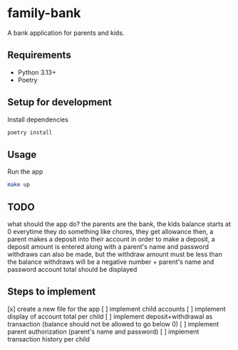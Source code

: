 # family-bank
A bank application for parents and kids.

## Requirements
- Python 3.13+
- Poetry

## Setup for development

Install dependencies
```sh
poetry install
```

## Usage

Run the app
```sh
make up
```

## TODO
what should the app do?
the parents are the bank, the kids balance starts at 0
everytime they do something like chores, they get allowance 
then, a parent makes a deposit into their account
in order to make a deposit, a deposit amount is entered along with a parent's name and password
withdraws can also be made, but the withdraw amount must be less than the balance
withdraws will be a negative number + parent's name and password
account total should be displayed

## Steps to implement
[x] create a new file for the app
[ ] implement child accounts
[ ] implement display of account total per child
[ ] implement deposit+withdrawal as transaction (balance should not be allowed to go below 0)
[ ] implement parent authorization (parent's name and password)
[ ] implement transaction history per child
